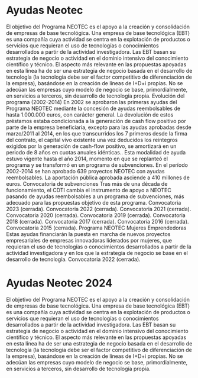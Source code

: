 # Ayudas Neotec
El objetivo del Programa NEOTEC es el apoyo a la creación y consolidación de empresas de base tecnológica.
Una empresa de base tecnológica (EBT) es una compañía cuya actividad se centra en la explotación de productos o servicios que requieran el uso de tecnologías o conocimientos desarrollados a partir de la actividad investigadora. Las EBT basan su estrategia de negocio o actividad en el dominio intensivo del conocimiento científico y técnico.
El aspecto más relevante en las propuestas apoyadas en esta línea ha de ser una estrategia de negocio basada en el desarrollo de tecnología (la tecnología debe ser el factor competitivo de diferenciación de la empresa), basándose en la creación de líneas de I+D+i propias.
No se adecúan las empresas cuyo modelo de negocio se base, primordialmente, en servicios a terceros, sin desarrollo de tecnología propia.
Evolución del programa (2002-2014)
En 2002 se aprobaron las primeras ayudas del Programa NEOTEC mediante la concesión de ayudas reembolsables de hasta 1.000.000 euros, con carácter general. La devolución de estos préstamos estaba condicionada a la generación de cash flow positivo por parte de la empresa beneficiaria, excepto para las ayudas aprobadas desde marzo/2011 al 2014, en los que transcurridos los 7 primeros desde la firma del contrato, el capital vivo existente una vez deducidos los reintegros exigidos por la generación de cash-flow positivo, se amortizará en un periodo de 8 años en cuotas anuales idénticas..
Esta modalidad de ayuda estuvo vigente hasta el año 2014, momento en que se replanteó el programa y se transformó en un programa de subvenciones.
En el período 2002-2014 se han aprobado 639 proyectos NEOTEC con ayudas reembolsables. La aportación pública aprobada asciende a 410 millones de euros.
Convocatoria de subvenciones 
Tras más de una década de funcionamiento, el CDTI cambia el instrumento de apoyo a NEOTEC pasando de ayudas reembolsables a un programa de subvenciones, más adecuado para las propuestas objetivo de esta programa.
Convocatoria 2023 (cerrada).
Convocatoria 2022 (cerrada).
Convocatoria 2021 (cerrada).
Convocatoria 2020 (cerrada).
Convocatoria 2019 (cerrada).
Convocatoria 2018 (cerrada).
Convocatoria 2017 (cerrada).
Convocatoria 2016 (cerrada).
Convocatoria 2015 (cerrada).
Programa NEOTEC Mujeres Emprendedoras
Estas ayudas financiarán la puesta en marcha de nuevos proyectos empresariales de empresas innovadoras liderados por mujeres, que requieran el uso de tecnologías o conocimientos desarrollados a partir de la actividad investigadora y en los que la estrategia de negocio se base en el desarrollo de tecnología.
Convocatoria 2022 (cerrada).

# Ayudas Neotec 2024
El objetivo del Programa NEOTEC es el apoyo a la creación y consolidación de empresas de base tecnológica.
Una empresa de base tecnológica (EBT) es una compañía cuya actividad se centra en la explotación de productos o servicios que requieran el uso de tecnologías o conocimientos desarrollados a partir de la actividad investigadora. Las EBT basan su estrategia de negocio o actividad en el dominio intensivo del conocimiento científico y técnico.
El aspecto más relevante en las propuestas apoyadas en esta línea ha de ser una estrategia de negocio basada en el desarrollo de tecnología (la tecnología debe ser el factor competitivo de diferenciación de la empresa), basándose en la creación de líneas de I+D+i propias.
No se adecúan las empresas cuyo modelo de negocio se base, primordialmente, en servicios a terceros, sin desarrollo de tecnología propia.